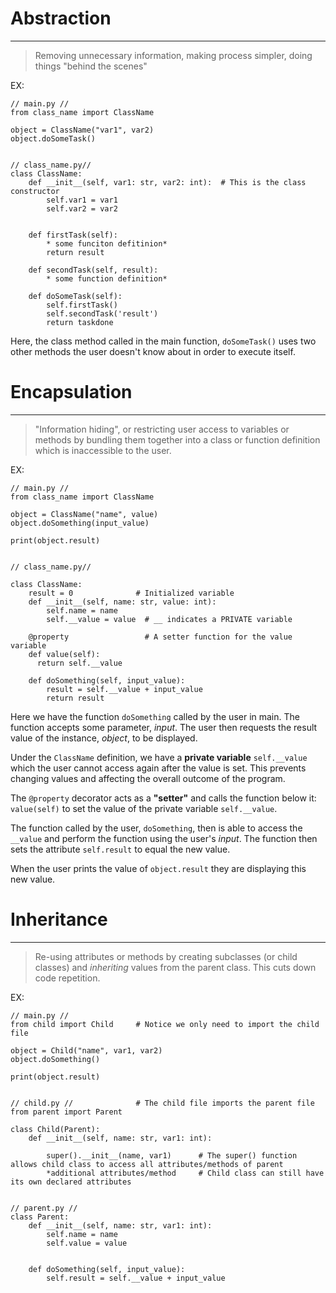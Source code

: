 # **Abstraction**
___
>Removing unnecessary information, making process simpler, doing things "behind the scenes"

EX:
```
// main.py //
from class_name import ClassName

object = ClassName("var1", var2) 
object.doSomeTask()


// class_name.py//
class ClassName:
    def __init__(self, var1: str, var2: int):  # This is the class constructor
        self.var1 = var1
        self.var2 = var2
        
        
    def firstTask(self):
        * some funciton defitinion*
        return result
    
    def secondTask(self, result):
        * some function definition*
        
    def doSomeTask(self):
        self.firstTask()
        self.secondTask('result')
        return taskdone
```
Here, the class method called in the main function, `doSomeTask()` uses two other methods the user doesn't know about in order to execute itself.

# **Encapsulation**
___
>"Information hiding", or restricting user access to variables or methods by 
> bundling them together into a class or function definition which is inaccessible to the user.

EX: 
```
// main.py //
from class_name import ClassName

object = ClassName("name", value)
object.doSomething(input_value)

print(object.result)


// class_name.py//

class ClassName:
    result = 0              # Initialized variable 
    def __init__(self, name: str, value: int):
        self.name = name
        self.__value = value  # __ indicates a PRIVATE variable

    @property                 # A setter function for the value variable
    def value(self):
      return self.__value

    def doSomething(self, input_value):
        result = self.__value + input_value
        return result
```
Here we have the function `doSomething` called by the user in main. The function accepts some parameter, _input_. 
The user then requests the result value of the instance, _object_, to be displayed. 

Under the `ClassName` definition, we have a **private variable** `self.__value` which the user cannot access again after the value is set. This 
prevents changing values and affecting the overall outcome of the program. 

The `@property` decorator acts as a **"setter"** and calls the function below it: `value(self)` 
to set the value of the private variable `self.__value`.


The function called by the user, `doSomething`, then is able to access the `__value` and perform the function using the user's _input_. 
The function then sets the attribute `self.result` to equal the new value. 

When the user prints the value of `object.result` they are displaying this new value.

# **Inheritance**
___
>Re-using attributes or methods by creating subclasses (or child classes) and _inheriting_ values from the parent class. 
> This cuts down code repetition. 

EX:
```
// main.py //
from child import Child     # Notice we only need to import the child file

object = Child("name", var1, var2)
object.doSomething()

print(object.result)


// child.py //              # The child file imports the parent file
from parent import Parent

class Child(Parent):
    def __init__(self, name: str, var1: int):
    
        super().__init__(name, var1)      # The super() function allows child class to access all attributes/methods of parent
        *additional attributes/method     # Child class can still have its own declared attributes


// parent.py //
class Parent:
    def __init__(self, name: str, var1: int):
        self.name = name
        self.value = value 
       

    def doSomething(self, input_value):
        self.result = self.__value + input_value











